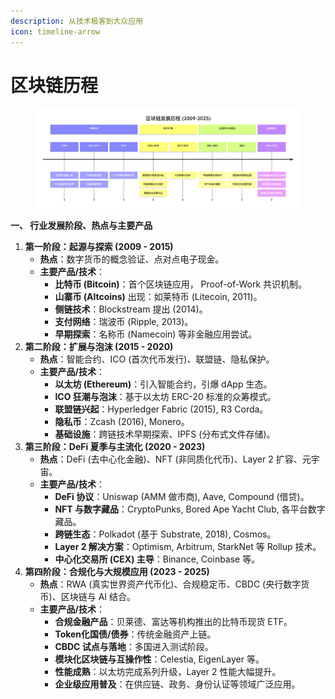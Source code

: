 ```yaml
---
description: 从技术极客到大众应用
icon: timeline-arrow
---
```


# 区块链历程

<figure><img src="../.gitbook/assets/deepseek_mermaid_20250905_d3ab53.png" alt=""><figcaption></figcaption></figure>

**一、 行业发展阶段、热点与主要产品**

1. **第一阶段：起源与探索 (2009 - 2015)**
   * **热点**：数字货币的概念验证、点对点电子现金。
   * **主要产品/技术**：
     * **比特币 (Bitcoin)**：首个区块链应用， Proof-of-Work 共识机制。
     * **山寨币 (Altcoins)** 出现：如莱特币 (Litecoin, 2011)。
     * **侧链技术**：Blockstream 提出 (2014)。
     * **支付网络**：瑞波币 (Ripple, 2013)。
     * **早期探索**：名称币 (Namecoin) 等非金融应用尝试。
2. **第二阶段：扩展与泡沫 (2015 - 2020)**
   * **热点**：智能合约、ICO (首次代币发行)、联盟链、隐私保护。
   * **主要产品/技术**：
     * **以太坊 (Ethereum)**：引入智能合约，引爆 dApp 生态。
     * **ICO 狂潮与泡沫**：基于以太坊 ERC-20 标准的众筹模式。
     * **联盟链兴起**：Hyperledger Fabric (2015), R3 Corda。
     * **隐私币**：Zcash (2016), Monero。
     * **基础设施**：跨链技术早期探索、IPFS (分布式文件存储)。
3. **第三阶段：DeFi 夏季与主流化 (2020 - 2023)**
   * **热点**：DeFi (去中心化金融)、NFT (非同质化代币)、Layer 2 扩容、元宇宙。
   * **主要产品/技术**：
     * **DeFi 协议**：Uniswap (AMM 做市商), Aave, Compound (借贷)。
     * **NFT 与数字藏品**：CryptoPunks, Bored Ape Yacht Club, 各平台数字藏品。
     * **跨链生态**：Polkadot (基于 Substrate, 2018), Cosmos。
     * **Layer 2 解决方案**：Optimism, Arbitrum, StarkNet 等 Rollup 技术。
     * **中心化交易所 (CEX) 主导**：Binance, Coinbase 等。
4. **第四阶段：合规化与大规模应用 (2023 - 2025)**
   * **热点**：RWA (真实世界资产代币化)、合规稳定币、CBDC (央行数字货币)、区块链与 AI 结合。
   * **主要产品/技术**：
     * **合规金融产品**：贝莱德、富达等机构推出的比特币现货 ETF。
     * **Token化国债/债券**：传统金融资产上链。
     * **CBDC 试点与落地**：多国进入测试阶段。
     * **模块化区块链与互操作性**：Celestia, EigenLayer 等。
     * **性能成熟**：以太坊完成系列升级，Layer 2 性能大幅提升。
     * **企业级应用普及**：在供应链、政务、身份认证等领域广泛应用。



